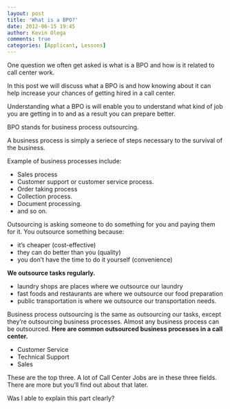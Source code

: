 ```yaml
---
layout: post
title: 'What is a BPO?'
date: 2012-06-15 19:45
author: Kevin Olega
comments: true
categories: [Applicant, Lessons]
---
```


One question we often get asked is what is a BPO and how is it related to call center work.

In this post we will discuss what a BPO is and how knowing about it can help increase your chances of getting hired in a call center.

Understanding what a BPO is will enable you to understand what kind of job you are getting in to and as a result you can prepare better. 

BPO stands for business process outsourcing. 

A business process is simply a seriece of steps necessary to the survival of the business. 

Example of business processes include:

- Sales process
- Customer support or customer service process.
- Order taking process
- Collection process.
- Document processing.
- and so on.

Outsourcing is asking someone to do something for you and paying them for it. You outsource something because:

*   it’s cheaper (cost-effective)
*   they can do better than you (quality)
*   you don’t have the time to do it yourself (convenience)

**We outsource tasks regularly.**

*   laundry shops are places where we outsource our laundry
*   fast foods and restaurants are where we outsource our food preparation
*   public transportation is where we outsource our transportation needs.

Business process outsourcing is the same as outsourcing our tasks, except they’re outsourcing business processes. Almost any business process can be outsourced. **Here are common outsourced business processes in a call center.**

*   Customer Service
*   Technical Support
*   Sales

These are the top three. A lot of Call Center Jobs are in these three fields. There are more but you’ll find out about that later. 

Was I able to explain this part clearly?
